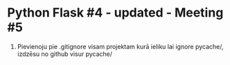 # Python Flask #4 - updated - Meeting #5

1. Pievienoju pie .gitignore visam projektam kurā ieliku lai ignore pycache/, izdzēsu no github visur pycache/
